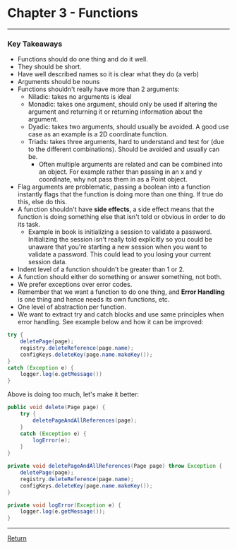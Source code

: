 # Chapter 3 - Functions

---

### Key Takeaways

- Functions should do one thing and do it well.
- They should be short.
- Have well described names so it is clear what they do (a verb)
- Arguments should be nouns
- Functions shouldn't really have more than 2 arguments:
  - Niladic: takes no arguments is ideal
  - Monadic: takes one argument, should only be used if altering the argument and returning it or returning information about the argument.
  - Dyadic: takes two arguments, should usually be avoided. A good use case as an example is a 2D coordinate function.
  - Triads: takes three arguments, hard to understand and test for (due to the different combinations). Should be avoided and usually can be.
    - Often multiple arguments are related and can be combined into an object. For example rather than passing in an x and y coordinate, why not pass them in as a Point object.
- Flag arguments are problematic, passing a boolean into a function instantly flags that the function is doing more than one thing. If true do this, else do this.
- A function shouldn't have **side effects**, a side effect means that the function is doing something else that isn't told or obvious in order to do its task.
  - Example in book is initializing a session to validate a password. Initializing the session isn't really told explicitly so you could be unaware that you're
    starting a new session when you want to validate a password. This could lead to you losing your current session data.
- Indent level of a function shouldn't be greater than 1 or 2.
- A function should either do something or answer something, not both.
- We prefer exceptions over error codes.
- Remember that we want a function to do one thing, and **Error Handling** is one thing and hence needs its own functions, etc.
- One level of abstraction per function.
- We want to extract try and catch blocks and use same principles when error handling. See example below and how it can be improved:

```Java
try {
    deletePage(page);
    registry.deleteReference(page.name);
    configKeys.deleteKey(page.name.makeKey());
}
catch (Exception e) {
    logger.log(e.getMessage())
}
```

Above is doing too much, let's make it better:

```Java
public void delete(Page page) {
    try {
        deletePageAndAllReferences(page);
    }
    catch (Exception e) {
        logError(e);
    }
}

private void deletePageAndAllReferences(Page page) throw Exception {
    deletePage(page);
    registry.deleteReference(page.name);
    configKeys.deleteKey(page.name.makeKey());
}

private void logError(Exception e) {
    logger.log(e.getMessage());
}
```

---

[Return](../)
